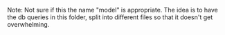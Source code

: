 Note: Not sure if this the name "model" is appropriate.
The idea is to have the db queries in this folder, split into different files so that it doesn't get overwhelming.